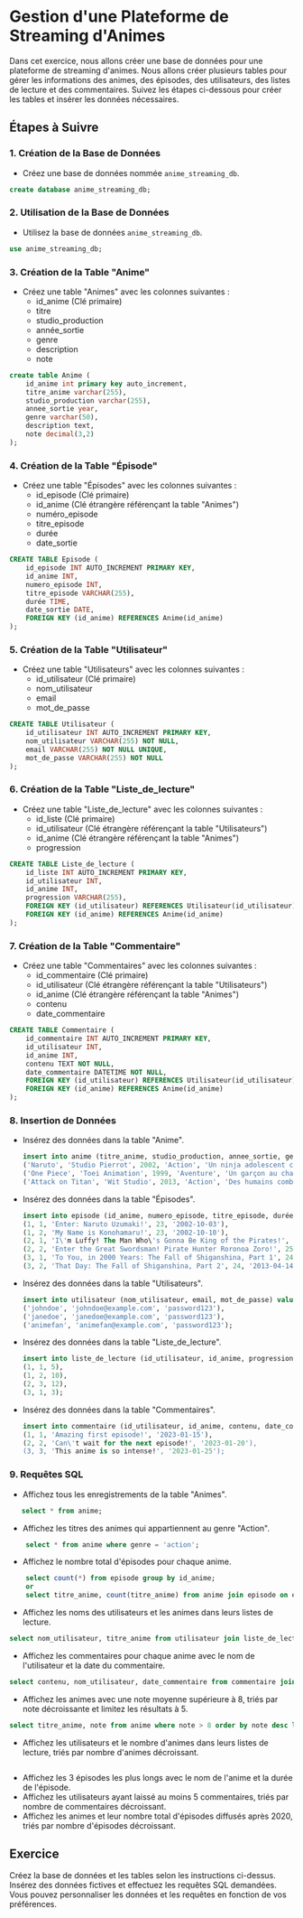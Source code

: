 # Gestion d'une Plateforme de Streaming d'Animes

Dans cet exercice, nous allons créer une base de données pour une plateforme de streaming d'animes. Nous allons créer plusieurs tables pour gérer les informations des animes, des épisodes, des utilisateurs, des listes de lecture et des commentaires. Suivez les étapes ci-dessous pour créer les tables et insérer les données nécessaires.

## Étapes à Suivre

### 1. Création de la Base de Données

-   Créez une base de données nommée `anime_streaming_db`.

```sql
create database anime_streaming_db;
```

### 2. Utilisation de la Base de Données

-   Utilisez la base de données `anime_streaming_db`.

```sql
use anime_streaming_db;
```

### 3. Création de la Table "Anime"

-   Créez une table "Animes" avec les colonnes suivantes :
    -   id_anime (Clé primaire)
    -   titre
    -   studio_production
    -   année_sortie
    -   genre
    -   description
    -   note

```sql
create table Anime (
    id_anime int primary key auto_increment,
    titre_anime varchar(255),
    studio_production varchar(255),
    annee_sortie year,
    genre varchar(50),
    description text, 
    note decimal(3,2)
);
```

### 4. Création de la Table "Épisode"

-   Créez une table "Épisodes" avec les colonnes suivantes :
    -   id_episode (Clé primaire)
    -   id_anime (Clé étrangère référençant la table "Animes")
    -   numéro_episode
    -   titre_episode
    -   durée
    -   date_sortie
```sql
CREATE TABLE Episode (
    id_episode INT AUTO_INCREMENT PRIMARY KEY,
    id_anime INT,
    numero_episode INT,
    titre_episode VARCHAR(255),
    durée TIME,
    date_sortie DATE,
    FOREIGN KEY (id_anime) REFERENCES Anime(id_anime)
);
```


### 5. Création de la Table "Utilisateur"

-   Créez une table "Utilisateurs" avec les colonnes suivantes :
    -   id_utilisateur (Clé primaire)
    -   nom_utilisateur
    -   email
    -   mot_de_passe

```sql
CREATE TABLE Utilisateur (
    id_utilisateur INT AUTO_INCREMENT PRIMARY KEY,
    nom_utilisateur VARCHAR(255) NOT NULL,
    email VARCHAR(255) NOT NULL UNIQUE,
    mot_de_passe VARCHAR(255) NOT NULL
);
```

### 6. Création de la Table "Liste_de_lecture"

-   Créez une table "Liste_de_lecture" avec les colonnes suivantes :
    -   id_liste (Clé primaire)
    -   id_utilisateur (Clé étrangère référençant la table "Utilisateurs")
    -   id_anime (Clé étrangère référençant la table "Animes")
    -   progression

```sql
CREATE TABLE Liste_de_lecture (
    id_liste INT AUTO_INCREMENT PRIMARY KEY,
    id_utilisateur INT,
    id_anime INT,
    progression VARCHAR(255),
    FOREIGN KEY (id_utilisateur) REFERENCES Utilisateur(id_utilisateur),
    FOREIGN KEY (id_anime) REFERENCES Anime(id_anime)
);
```

### 7. Création de la Table "Commentaire"

-   Créez une table "Commentaires" avec les colonnes suivantes :
    -   id_commentaire (Clé primaire)
    -   id_utilisateur (Clé étrangère référençant la table "Utilisateurs")
    -   id_anime (Clé étrangère référençant la table "Animes")
    -   contenu
    -   date_commentaire

```sql
CREATE TABLE Commentaire (
    id_commentaire INT AUTO_INCREMENT PRIMARY KEY,
    id_utilisateur INT,
    id_anime INT,
    contenu TEXT NOT NULL,
    date_commentaire DATETIME NOT NULL,
    FOREIGN KEY (id_utilisateur) REFERENCES Utilisateur(id_utilisateur),
    FOREIGN KEY (id_anime) REFERENCES Anime(id_anime)
);
```

### 8. Insertion de Données

-   Insérez des données dans la table "Anime".

    ```sql
    insert into anime (titre_anime, studio_production, annee_sortie, genre, description, note)
    ('Naruto', 'Studio Pierrot', 2002, 'Action', 'Un ninja adolescent cherche à devenir Hokage.', 8.5),
    ('One Piece', 'Toei Animation', 1999, 'Aventure', 'Un garçon au chapeau de paille veut devenir le roi des pirates.', 9.0),
    ('Attack on Titan', 'Wit Studio', 2013, 'Action', 'Des humains combattent des géants mangeurs d\'hommes.', 8.8);
    ```

-   Insérez des données dans la table "Épisodes".

    ```sql
    insert into episode (id_anime, numero_episode, titre_episode, durée, date_sortie) values
    (1, 1, 'Enter: Naruto Uzumaki!', 23, '2002-10-03'),
    (1, 2, 'My Name is Konohamaru!', 23, '2002-10-10'),
    (2, 1, 'I\'m Luffy! The Man Who\'s Gonna Be King of the Pirates!', 25, '1999-10-20'),
    (2, 2, 'Enter the Great Swordsman! Pirate Hunter Roronoa Zoro!', 25, '1999-11-17'),
    (3, 1, 'To You, in 2000 Years: The Fall of Shiganshina, Part 1', 24, '2013-04-07'),
    (3, 2, 'That Day: The Fall of Shiganshina, Part 2', 24, '2013-04-14');
    ```

-   Insérez des données dans la table "Utilisateurs".

    ```sql
    insert into utilisateur (nom_utilisateur, email, mot_de_passe) values
    ('johndoe', 'johndoe@example.com', 'password123'),
    ('janedoe', 'janedoe@example.com', 'password123'),
    ('animefan', 'animefan@example.com', 'password123');
    ```

-   Insérez des données dans la table "Liste_de_lecture".

    ```sql
    insert into liste_de_lecture (id_utilisateur, id_anime, progression) values
    (1, 1, 5),
    (1, 2, 10),
    (2, 3, 12),
    (3, 1, 3);
    ```

-   Insérez des données dans la table "Commentaires".

    ```sql
    insert into commentaire (id_utilisateur, id_anime, contenu, date_commentaire) values
    (1, 1, 'Amazing first episode!', '2023-01-15'),
    (2, 2, 'Can\'t wait for the next episode!', '2023-01-20'),
    (3, 3, 'This anime is so intense!', '2023-01-25');
    ```

### 9. Requêtes SQL

-   Affichez tous les enregistrements de la table "Animes".

 ```sql
    select * from anime;
 ```

-   Affichez les titres des animes qui appartiennent au genre "Action".

```sql
    select * from anime where genre = 'action';
```

-   Affichez le nombre total d'épisodes pour chaque anime.

```sql
    select count(*) from episode group by id_anime;
    or
    select titre_anime, count(titre_anime) from anime join episode on episode.id_anime = anime.id_anime group by titre_anime;
```

-   Affichez les noms des utilisateurs et les animes dans leurs listes de lecture.

```sql
select nom_utilisateur, titre_anime from utilisateur join liste_de_lecture on utilisateur.id_utilisateur = liste_de_lecture.id_utilisateur join anime on anime.id_anime = liste_de_lecture.id_anime group by id_liste;
```

-   Affichez les commentaires pour chaque anime avec le nom de l'utilisateur et la date du commentaire.

```sql
select contenu, nom_utilisateur, date_commentaire from commentaire join utilisateur on commentaire.id_utilisateur = utilisateur.id_utilisateur;
```

-   Affichez les animes avec une note moyenne supérieure à 8, triés par note décroissante et limitez les résultats à 5.

```sql
select titre_anime, note from anime where note > 8 order by note desc limit 5;
```

-   Affichez les utilisateurs et le nombre d'animes dans leurs listes de lecture, triés par nombre d'animes décroissant.

```sql

```

-   Affichez les 3 épisodes les plus longs avec le nom de l'anime et la durée de l'épisode.
-   Affichez les utilisateurs ayant laissé au moins 5 commentaires, triés par nombre de commentaires décroissant.
-   Affichez les animes et leur nombre total d'épisodes diffusés après 2020, triés par nombre d'épisodes décroissant.

## Exercice

Créez la base de données et les tables selon les instructions ci-dessus. Insérez des données fictives et effectuez les requêtes SQL demandées. Vous pouvez personnaliser les données et les requêtes en fonction de vos préférences.
